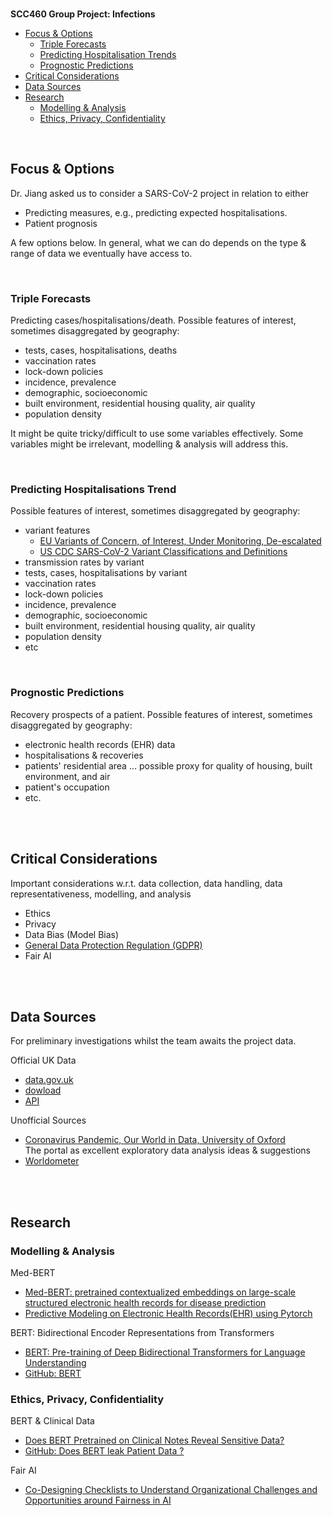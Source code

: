 
<br>

**SCC460 Group Project: Infections**

* [Focus & Options](#focus--options)
  * [Triple Forecasts](#triple-forecasts)
  * [Predicting Hospitalisation Trends](#predicting-hospitalisations-trend)
  * [Prognostic Predictions](#prognostic-predictions)
* [Critical Considerations](#critical-considerations)
* [Data Sources](#data-sources)
* [Research](#research)
  * [Modelling & Analysis](#modelling--analysis)
  * [Ethics, Privacy, Confidentiality](#ethics-privacy-confidentiality)

<br>

## Focus & Options

Dr. Jiang asked us to consider a SARS-CoV-2 project in relation to either

* Predicting measures, e.g., predicting expected hospitalisations.
* Patient prognosis

A few options below.  In general, what we can do depends on the type & range of data we eventually have access to. 

<br>

### Triple Forecasts

Predicting cases/hospitalisations/death.  Possible features of interest, sometimes disaggregated by geography:

* tests, cases, hospitalisations, deaths
* vaccination rates
* lock-down policies
* incidence, prevalence
* demographic, socioeconomic
* built environment, residential housing quality, air quality
* population density

It might be quite tricky/difficult to use some variables effectively.  Some variables might be irrelevant, 
modelling & analysis will address this.

<br>

### Predicting Hospitalisations Trend

Possible features of interest, sometimes disaggregated by geography:

* variant features
  * [EU Variants of Concern, of Interest, Under Monitoring, De-escalated](https://www.ecdc.europa.eu/en/covid-19/variants-concern)<br>
  * [US CDC SARS-CoV-2 Variant Classifications and Definitions](https://www.cdc.gov/coronavirus/2019-ncov/variants/variant-info.html)
* transmission rates by variant
* tests, cases, hospitalisations by variant
* vaccination rates
* lock-down policies
* incidence, prevalence
* demographic, socioeconomic
* built environment, residential housing quality, air quality
* population density
* etc

<br>

### Prognostic Predictions

Recovery prospects of a patient.  Possible features of interest, sometimes disaggregated by geography:

* electronic health records (EHR) data
* hospitalisations & recoveries
* patients' residential area  ... possible proxy for quality of housing, built environment, and air
* patient's occupation
* etc.

<br>
<br>

## Critical Considerations

Important considerations w.r.t. data collection, data handling, data representativeness, modelling, and analysis

* Ethics
* Privacy
* Data Bias (Model Bias)
* [General Data Protection Regulation (GDPR)](https://gdpr-info.eu)
* Fair AI

<br>
<br>

## Data Sources

For preliminary investigations whilst the team awaits the project data.

Official UK Data
* [data.gov.uk](https://coronavirus.data.gov.uk)
* [dowload](https://coronavirus.data.gov.uk/details/download)
* [API](https://coronavirus.data.gov.uk/details/developers-guide)


Unofficial Sources
* [Coronavirus Pandemic, Our World in Data, University of Oxford](https://ourworldindata.org/coronavirus)<br>The portal as excellent exploratory data analysis ideas & suggestions
* [Worldometer](https://www.worldometers.info/coronavirus/country/uk/)


<br>
<br>

## Research

### Modelling & Analysis

Med-BERT
* [Med-BERT: pretrained contextualized embeddings on large-scale structured electronic health records for disease prediction](https://www.nature.com/articles/s41746-021-00455-y)
* [Predictive Modeling on Electronic Health Records(EHR) using Pytorch](https://github.com/ZhiGroup/pytorch_ehr)

BERT: Bidirectional Encoder Representations from Transformers
* [BERT: Pre-training of Deep Bidirectional Transformers for Language Understanding](https://arxiv.org/abs/1810.04805)
* [GitHub: BERT](https://github.com/google-research/bert)


### Ethics, Privacy, Confidentiality

BERT & Clinical Data
* [Does BERT Pretrained on Clinical Notes Reveal Sensitive Data?](https://aclanthology.org/2021.naacl-main.73.pdf)
* [GitHub: Does BERT leak Patient Data ?](https://github.com/elehman16/exposing_patient_data_release)

Fair AI
* [Co-Designing Checklists to Understand Organizational Challenges and Opportunities around Fairness in AI](https://dl.acm.org/doi/10.1145/3313831.3376445)